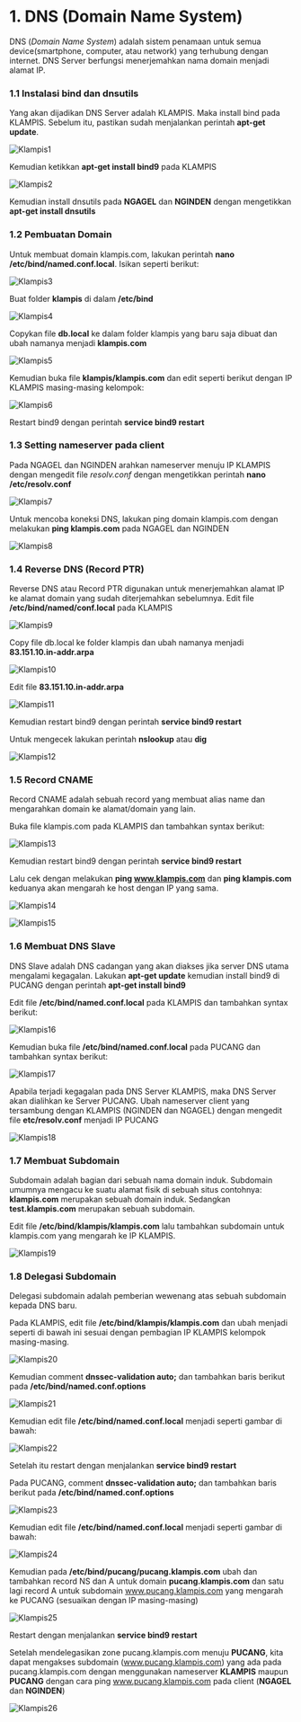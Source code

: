 # 1. DNS (Domain Name System)
DNS (_Domain Name System_) adalah sistem penamaan untuk semua device(smartphone, computer, atau
network) yang terhubung dengan internet. DNS Server berfungsi menerjemahkan nama domain menjadi alamat IP.

### 1.1 Instalasi bind dan dnsutils
Yang akan dijadikan DNS Server adalah KLAMPIS. Maka install bind pada KLAMPIS. Sebelum itu, pastikan sudah menjalankan perintah __apt-get update__.

![Klampis1](images/01.png)

Kemudian ketikkan __apt-get install bind9__ pada KLAMPIS

![Klampis2](images/02.png)

Kemudian install dnsutils pada __NGAGEL__ dan __NGINDEN__ dengan mengetikkan __apt-get install dnsutils__

### 1.2 Pembuatan Domain
Untuk membuat domain klampis.com, lakukan perintah __nano /etc/bind/named.conf.local__. Isikan seperti berikut:

![Klampis3](images/03.png)

Buat folder __klampis__ di dalam __/etc/bind__ 

![Klampis4](images/04.png)

Copykan file __db.local__ ke dalam folder klampis yang baru saja dibuat dan ubah namanya menjadi __klampis.com__

![Klampis5](images/05.png)

Kemudian buka file __klampis/klampis.com__ dan edit seperti berikut dengan IP KLAMPIS masing-masing kelompok:

![Klampis6](images/06.png)

Restart bind9 dengan perintah __service bind9 restart__

### 1.3 Setting nameserver pada client
Pada NGAGEL dan NGINDEN arahkan nameserver menuju IP KLAMPIS dengan mengedit file _resolv.conf_ dengan mengetikkan perintah __nano /etc/resolv.conf__

![Klampis7](images/07.png)

Untuk mencoba koneksi DNS, lakukan ping domain klampis.com dengan melakukan __ping klampis.com__ pada NGAGEL dan NGINDEN

![Klampis8](images/08.png)

### 1.4 Reverse DNS (Record PTR)
Reverse DNS atau Record PTR digunakan untuk menerjemahkan alamat IP ke alamat domain yang sudah diterjemahkan sebelumnya. Edit file __/etc/bind/named/conf.local__ pada KLAMPIS

![Klampis9](images/09.png)

Copy file db.local ke folder klampis dan ubah namanya menjadi __83.151.10.in-addr.arpa__

![Klampis10](images/10.png)

Edit file __83.151.10.in-addr.arpa__

![Klampis11](images/11.png)

Kemudian restart bind9 dengan perintah __service bind9 restart__

Untuk mengecek lakukan perintah __nslookup__ atau __dig__

![Klampis12](images/12.png)

### 1.5 Record CNAME
Record CNAME adalah sebuah record yang membuat alias name dan mengarahkan domain ke alamat/domain yang lain.

Buka file klampis.com pada KLAMPIS dan tambahkan syntax berikut:

![Klampis13](images/13.png)

Kemudian restart bind9 dengan perintah __service bind9 restart__

Lalu cek dengan melakukan __ping www.klampis.com__ dan __ping klampis.com__ keduanya akan mengarah ke host dengan IP yang sama.

![Klampis14](images/14.png)

![Klampis15](images/15.png)

### 1.6 Membuat DNS Slave
DNS Slave adalah DNS cadangan yang akan diakses jika server DNS utama mengalami kegagalan. Lakukan __apt-get update__ kemudian install bind9 di PUCANG dengan perintah __apt-get install bind9__

Edit file __/etc/bind/named.conf.local__ pada KLAMPIS dan tambahkan syntax berikut:

![Klampis16](images/16.png)

Kemudian buka file __/etc/bind/named.conf.local__ pada PUCANG dan tambahkan syntax berikut:

![Klampis17](images/17.png)

Apabila terjadi kegagalan pada DNS Server KLAMPIS, maka DNS Server akan dialihkan ke Server PUCANG. Ubah nameserver client yang tersambung dengan KLAMPIS (NGINDEN dan NGAGEL) dengan mengedit file __etc/resolv.conf__ menjadi IP PUCANG

![Klampis18](images/18.png)

### 1.7 Membuat Subdomain
Subdomain adalah bagian dari sebuah nama domain induk. Subdomain umumnya mengacu ke suatu alamat fisik di sebuah situs contohnya: __klampis.com__ merupakan sebuah domain induk. Sedangkan __test.klampis.com__ merupakan sebuah subdomain.

Edit file __/etc/bind/klampis/klampis.com__ lalu tambahkan subdomain untuk klampis.com yang mengarah ke IP KLAMPIS.

![Klampis19](images/19.png)

### 1.8 Delegasi Subdomain
Delegasi subdomain adalah pemberian wewenang atas sebuah subdomain kepada DNS baru.

Pada KLAMPIS, edit file __/etc/bind/klampis/klampis.com__ dan ubah menjadi seperti di bawah ini sesuai dengan pembagian IP KLAMPIS kelompok masing-masing.

![Klampis20](images/20.png)

Kemudian comment __dnssec-validation auto;__ dan tambahkan baris berikut pada __/etc/bind/named.conf.options__

![Klampis21](images/21.png)

Kemudian edit file __/etc/bind/named.conf.local__ menjadi seperti gambar di bawah:

![Klampis22](images/22.png)

Setelah itu restart dengan menjalankan __service bind9 restart__

Pada PUCANG, comment __dnssec-validation auto;__ dan tambahkan baris berikut pada __/etc/bind/named.conf.options__

![Klampis23](images/23.png)

Kemudian edit file __/etc/bind/named.conf.local__ menjadi seperti gambar di bawah:

![Klampis24](images/24.png)

Kemudian pada __/etc/bind/pucang/pucang.klampis.com__ ubah dan tambahkan record NS dan A untuk domain __pucang.klampis.com__ dan satu lagi record A untuk subdomain www.pucang.klampis.com yang mengarah ke PUCANG (sesuaikan dengan IP masing-masing)

![Klampis25](images/25.png)

Restart dengan menjalankan __service bind9 restart__

Setelah mendelegasikan zone pucang.klampis.com menuju __PUCANG__, kita dapat mengakses subdomain (www.pucang.klampis.com) yang ada pada pucang.klampis.com dengan menggunakan nameserver __KLAMPIS__ maupun __PUCANG__ dengan cara ping www.pucang.klampis.com pada client (__NGAGEL__ dan __NGINDEN__)

![Klampis26](images/26.png)